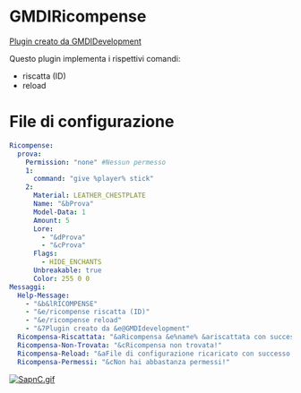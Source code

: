# GMDIRicompense
[Plugin creato da GMDIDevelopment](https://t.me/GMDIdevelopment)

Questo plugin implementa i rispettivi comandi:
- riscatta (ID)
- reload
# File di configurazione
```yaml
Ricompense:
  prova:
    Permission: "none" #Nessun permesso
    1:
      command: "give %player% stick"
    2:
      Material: LEATHER_CHESTPLATE
      Name: "&bProva"
      Model-Data: 1
      Amount: 5
      Lore:
        - "&dProva"
        - "&cProva"
      Flags:
        - HIDE_ENCHANTS
      Unbreakable: true
      Color: 255 0 0
Messaggi:
  Help-Message:
    - "&b&lRICOMPENSE"
    - "&e/ricompense riscatta (ID)"
    - "&e/ricompense reload"
    - "&7Plugin creato da &e@GMDIdevelopment"
  Ricompensa-Riscattata: "&aRicompensa &e%name% &ariscattata con successo!"
  Ricompensa-Non-Trovata: "&cRicompensa non trovata!"
  Ricompensa-Reload: "&aFile di configurazione ricaricato con successo!"
  Ricompensa-Permessi: "&cNon hai abbastanza permessi!"
```
[![SapnC.gif](https://s12.gifyu.com/images/SapnC.gif)](https://gifyu.com/image/SapnC)

